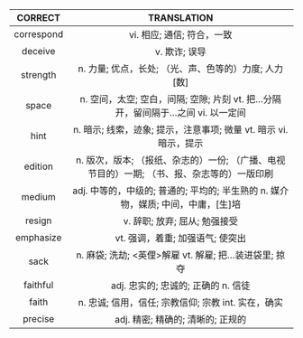 | CORRECT | TRANSLATION |
|:-------:|:-----------:|
|correspond|vi. 相应; 通信; 符合，一致|
|deceive|v. 欺诈; 误导|
|strength|n. 力量; 优点，长处; （光、声、色等的）力度; 人力[数]|
|space|n. 空间，太空; 空白，间隔; 空隙; 片刻 vt. 把…分隔开，留间隔于…之间 vi. 以一定间|
|hint|n. 暗示; 线索，迹象; 提示，注意事项; 微量 vt. 暗示 vi. 暗示，提示|
|edition|n. 版次，版本; （报纸、杂志的）一份; （广播、电视节目的）一期; （书、报、杂志等的）一版印刷|
|medium|adj. 中等的，中级的; 普通的; 平均的; 半生熟的 n. 媒介物，媒质; 中间，中庸，[生]培|
|resign|v. 辞职; 放弃; 屈从; 勉强接受|
|emphasize|vt. 强调，着重; 加强语气; 使突出|
|sack|n. 麻袋; 洗劫; <英俚>解雇 vt. 解雇; 把…装进袋里; 掠夺|
|faithful|adj. 忠实的; 忠诚的; 正确的 n. 信徒|
|faith|n. 忠诚; 信用，信任; 宗教信仰; 宗教 int. 实在，确实|
|precise|adj. 精密; 精确的; 清晰的; 正规的|
